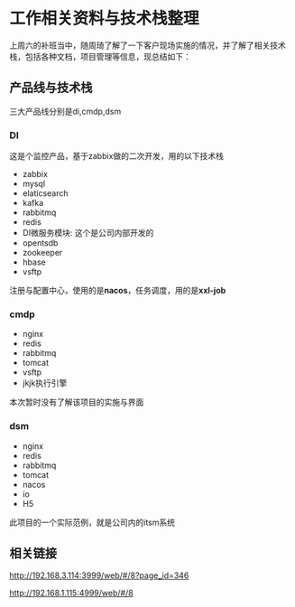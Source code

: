 # 工作相关资料与技术栈整理
上周六的补班当中，随周琦了解了一下客户现场实施的情况，并了解了相关技术栈，包括各种文档，项目管理等信息，现总结如下：

## 产品线与技术栈
三大产品线分别是di,cmdp,dsm
### DI
这是个监控产品，基于zabbix做的二次开发，用的以下技术栈

* zabbix
* mysql
* elaticsearch
* kafka 
* rabbitmq 
* redis 
* DI微服务模块: 这个是公司内部开发的
* opentsdb
* zookeeper 
* hbase
* vsftp

注册与配置中心，使用的是**nacos**，任务调度，用的是**xxl-job**

### cmdp

* nginx
* redis
* rabbitmq
* tomcat 
* vsftp
* jkjk执行引擎

本次暂时没有了解该项目的实施与界面

### dsm

* nginx
* redis
* rabbitmq
* tomcat 
* nacos
* io
* H5

此项目的一个实际范例，就是公司内的itsm系统

## 相关链接

http://192.168.3.114:3999/web/#/8?page_id=346

http://192.168.1.115:4999/web/#/8